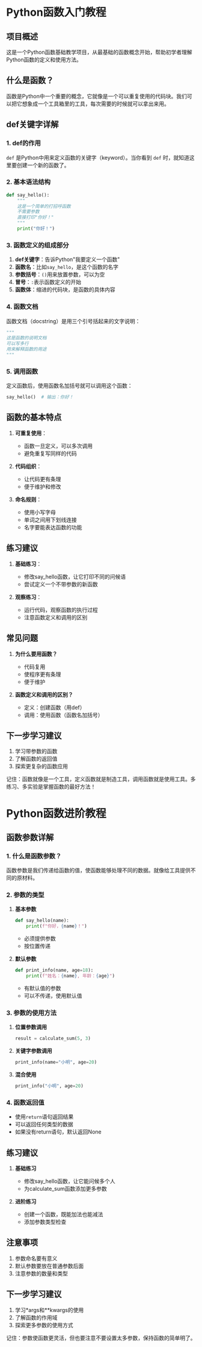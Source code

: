 # Python函数入门教程

## 项目概述
这是一个Python函数基础教学项目，从最基础的函数概念开始，帮助初学者理解Python函数的定义和使用方法。

## 什么是函数？
函数是Python中一个重要的概念，它就像是一个可以重复使用的代码块。我们可以把它想象成一个工具箱里的工具，每次需要的时候就可以拿出来用。

## def关键字详解
### 1. def的作用
`def` 是Python中用来定义函数的关键字（keyword）。当你看到 `def` 时，就知道这里要创建一个新的函数了。

### 2. 基本语法结构
```python
def say_hello():
    """
    这是一个简单的打招呼函数
    不需要参数
    直接打印"你好！"
    """
    print("你好！")
```

### 3. 函数定义的组成部分
1. **def关键字**：告诉Python"我要定义一个函数"
2. **函数名**：比如`say_hello`，是这个函数的名字
3. **参数括号**：`()`用来放置参数，可以为空
4. **冒号**：`:`表示函数定义的开始
5. **函数体**：缩进的代码块，是函数的具体内容

### 4. 函数文档
函数文档（docstring）是用三个引号括起来的文字说明：
```python
"""
这是函数的说明文档
可以写多行
用来解释函数的用途
"""
```

### 5. 调用函数
定义函数后，使用函数名加括号就可以调用这个函数：
```python
say_hello()  # 输出：你好！
```

## 函数的基本特点
1. **可重复使用**：
   - 函数一旦定义，可以多次调用
   - 避免重复写同样的代码

2. **代码组织**：
   - 让代码更有条理
   - 便于维护和修改

3. **命名规则**：
   - 使用小写字母
   - 单词之间用下划线连接
   - 名字要能表达函数的功能

## 练习建议
1. **基础练习**：
   - 修改say_hello函数，让它打印不同的问候语
   - 尝试定义一个不带参数的新函数

2. **观察练习**：
   - 运行代码，观察函数的执行过程
   - 注意函数定义和调用的区别

## 常见问题
1. **为什么要用函数？**
   - 代码复用
   - 使程序更有条理
   - 便于维护

2. **函数定义和调用的区别？**
   - 定义：创建函数（用def）
   - 调用：使用函数（函数名加括号）

## 下一步学习建议
1. 学习带参数的函数
2. 了解函数的返回值
3. 探索更复杂的函数应用

记住：函数就像是一个工具，定义函数就是制造工具，调用函数就是使用工具。多练习、多实验是掌握函数的最好方法！

# Python函数进阶教程

## 函数参数详解

### 1. 什么是函数参数？
函数参数是我们传递给函数的值，使函数能够处理不同的数据。就像给工具提供不同的原材料。

### 2. 参数的类型
1. **基本参数**
   ```python
   def say_hello(name):
       print(f"你好，{name}！")
   ```
   - 必须提供参数
   - 按位置传递

2. **默认参数**
   ```python
   def print_info(name, age=18):
       print(f"姓名：{name}, 年龄：{age}")
   ```
   - 有默认值的参数
   - 可以不传递，使用默认值

### 3. 参数的使用方法
1. **位置参数调用**
   ```python
   result = calculate_sum(5, 3)
   ```

2. **关键字参数调用**
   ```python
   print_info(name="小明", age=20)
   ```

3. **混合使用**
   ```python
   print_info("小明", age=20)
   ```

### 4. 函数返回值
- 使用`return`语句返回结果
- 可以返回任何类型的数据
- 如果没有return语句，默认返回None

## 练习建议
1. **基础练习**
   - 修改say_hello函数，让它能问候多个人
   - 为calculate_sum函数添加更多参数

2. **进阶练习**
   - 创建一个函数，既能加法也能减法
   - 添加参数类型检查

## 注意事项
1. 参数命名要有意义
2. 默认参数要放在普通参数后面
3. 注意参数的数量和类型

## 下一步学习建议
1. 学习*args和**kwargs的使用
2. 了解函数的作用域
3. 探索更多参数的使用方式

记住：参数使函数更灵活，但也要注意不要设置太多参数，保持函数的简单明了。
